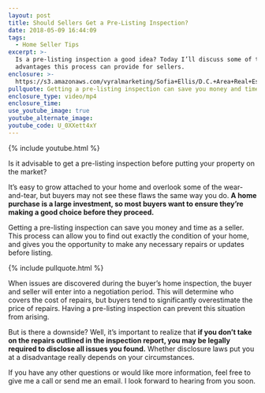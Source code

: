 ```yaml
---
layout: post
title: Should Sellers Get a Pre-Listing Inspection?
date: 2018-05-09 16:44:09
tags:
  - Home Seller Tips
excerpt: >-
  Is a pre-listing inspection a good idea? Today I’ll discuss some of the
  advantages this process can provide for sellers.
enclosure: >-
  https://s3.amazonaws.com/vyralmarketing/Sofia+Ellis/D.C.+Area+Real+Estate-+Pre-Listing+Inspection.mp4
pullquote: Getting a pre-listing inspection can save you money and time as a seller.
enclosure_type: video/mp4
enclosure_time:
use_youtube_image: true
youtube_alternate_image:
youtube_code: U_0XXett4xY
---
```


{% include youtube.html %}

Is it advisable to get a pre-listing inspection before putting your property on the market?

It’s easy to grow attached to your home and overlook some of the wear-and-tear, but buyers may not see these flaws the same way you do. **A home purchase is a large investment, so most buyers want to ensure they’re making a good choice before they proceed.**&nbsp;

Getting a pre-listing inspection can save you money and time as a seller. This process can allow you to find out exactly the condition of your home, and gives you the opportunity to make any necessary repairs or updates before listing.

{% include pullquote.html %}

When issues are discovered during the buyer’s home inspection, the buyer and seller will enter into a negotiation period. This will determine who covers the cost of repairs, but buyers tend to significantly overestimate the price of repairs. Having a pre-listing inspection can prevent this situation from arising.&nbsp;

But is there a downside? Well, it’s important to realize that **if you don’t take on the repairs outlined in the inspection report, you may be legally required to disclose all issues you found.** Whether disclosure laws put you at a disadvantage really depends on your circumstances. &nbsp;

If you have any other questions or would like more information, feel free to give me a call or send me an email. I look forward to hearing from you soon.